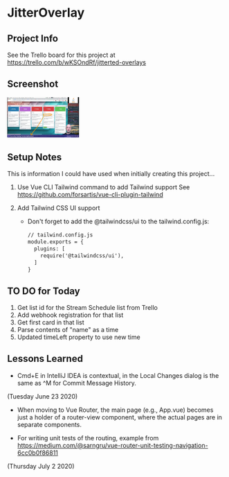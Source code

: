 # JitterOverlay

## Project Info

See the Trello board for this project at https://trello.com/b/wKSOndRf/jitterted-overlays

## Screenshot

<img src="Trello Overlay 2020-06-29 Monday.jpg" width="33%" alt="Screenshot of Trello Overlay in Action">

## Setup Notes

This is information I could have used when initially creating this project...

1. Use Vue CLI Tailwind command to add Tailwind support
    See https://github.com/forsartis/vue-cli-plugin-tailwind

1. Add Tailwind CSS UI support

    * Don't forget to add the @tailwindcss/ui to the tailwind.config.js:
    
      ```
      // tailwind.config.js
      module.exports = {
        plugins: [
          require('@tailwindcss/ui'),
        ]
      }
      ``` 

## TO DO for Today

1. Get list id for the Stream Schedule list from Trello
2. Add webhook registration for that list
3. Get first card in that list
4. Parse contents of "name" as a time
5. Updated timeLeft property to use new time

## Lessons Learned

* Cmd+E in IntelliJ IDEA is contextual, in the Local Changes dialog is the same as ^M for Commit Message History.

(Tuesday June 23 2020)

* When moving to Vue Router, the main page (e.g., App.vue) becomes just a holder of a
  router-view component, where the actual pages are in separate components.

* For writing unit tests of the routing, example from https://medium.com/@sarngru/vue-router-unit-testing-navigation-6cc0b0f86811

(Thursday July 2 2020)


